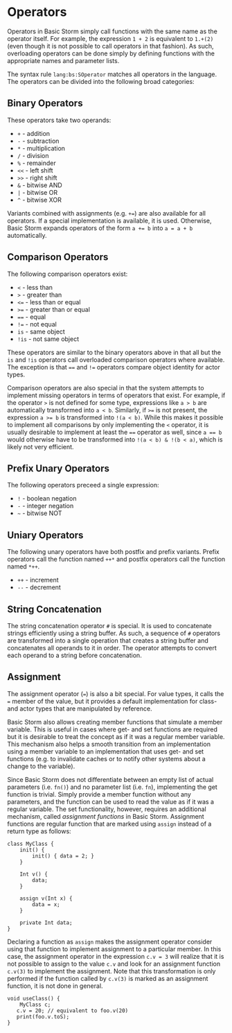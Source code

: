 Operators
=========

Operators in Basic Storm simply call functions with the same name as the operator itself. For
example, the expression `1 + 2` is equivalent to `1.+(2)` (even though it is not possible to call
operators in that fashion). As such, overloading operators can be done simply by defining functions
with the appropriate names and parameter lists.

The syntax rule `lang:bs:SOperator` matches all operators in the language. The operators can be
divided into the following broad categories:

Binary Operators
----------------

These operators take two operands:

- `+` - addition
- `-` - subtraction
- `*` - multiplication
- `/` - division
- `%` - remainder
- `<<` - left shift
- `>>` - right shift
- `&` - bitwise AND
- `|` - bitwise OR
- `^` - bitwise XOR

Variants combined with assignments (e.g. `+=`) are also available for all operators. If a special
implementation is available, it is used. Otherwise, Basic Storm expands operators of the form `a +=
b` into `a = a + b` automatically.

Comparison Operators
--------------------

The following comparison operators exist:

- `<` - less than
- `>` - greater than
- `<=` - less than or equal
- `>=` - greater than or equal
- `==` - equal
- `!=` - not equal
- `is` - same object
- `!is` - not same object

These operators are similar to the binary operators above in that all but the `is` and `!is`
operators call overloaded comparison operators where available. The exception is that `==` and `!=`
operators compare object identity for actor types.

Comparison operators are also special in that the system attempts to implement missing operators in
terms of operators that exist. For example, if the operator `>` is not defined for some type,
expressions like `a > b` are automatically transformed into `a < b`. Similarly, if `>=` is not
present, the expression `a >= b` is transformed into `!(a < b)`. While this makes it possible to
implement all comparisons by only implementing the `<` operator, it is usually desirable to
implement at least the `==` operator as well, since `a == b` would otherwise have to be transformed
into `!(a < b) & !(b < a)`, which is likely not very efficient.


Prefix Unary Operators
----------------------

The following operators preceed a single expression:

- `!` - boolean negation
- `-` - integer negation
- `~` - bitwise NOT


Uniary Operators
----------------

The following unary operators have both postfix and prefix variants. Prefix operators call the
function named `++*` and postfix operators call the function named `*++`.

- `++` - increment
- `--` - decrement


String Concatenation
--------------------

The string concatenation operator `#` is special. It is used to concatenate strings efficiently
using a string buffer. As such, a sequence of `#` operators are transformed into a single operation
that creates a string buffer and concatenates all operands to it in order. The operator attempts to
convert each operand to a string before concatenation.


Assignment
----------

The assignment operator (`=`) is also a bit special. For value types, it calls the `=` member of the
value, but it provides a default implementation for class- and actor types that are manipulated by
reference.

Basic Storm also allows creating member functions that simulate a member variable. This is useful in
cases where get- and set functions are required but it is desirable to treat the concept as if it
was a regular member variable. This mechanism also helps a smooth transition from an implementation
using a member variable to an implementation that uses get- and set functions (e.g. to invalidate
caches or to notify other systems about a change to the variable).

Since Basic Storm does not differentiate between an empty list of actual parameters (i.e. `fn()`)
and no parameter list (i.e. `fn`), implementing the get function is trivial. Simply provide a member
function without any parameters, and the function can be used to read the value as if it was a
regular variable. The set functionality, however, requires an additional mechanism, called
*assignment functions* in Basic Storm. Assignment functions are regular function that are marked
using `assign` instead of a return type as follows:

```bs
class MyClass {
    init() {
        init() { data = 2; }
    }

    Int v() {
        data;
    }

    assign v(Int x) {
        data = x;
    }

    private Int data;
}
```

Declaring a function as `assign` makes the assignment operator consider using that function to
implement assignment to a particular member. In this case, the assignment operator in the expression
`c.v = 3` will realize that it is not possible to assign to the value `c.v` and look for an
assignment function `c.v(3)` to implement the assignment. Note that this transformation is only
performed if the function called by `c.v(3)` is marked as an assignment function, it is not done
in general.


```bs
void useClass() {
    MyClass c;
   c.v = 20; // equivalent to foo.v(20)
   print(foo.v.toS);
}
```
